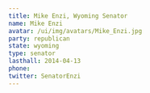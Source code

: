 ```yaml
---
title: Mike Enzi, Wyoming Senator
name: Mike Enzi
avatar: /ui/img/avatars/Mike_Enzi.jpg
party: republican
state: wyoming
type: senator
lasthall: 2014-04-13
phone: 
twitter: SenatorEnzi
---
```

